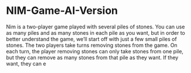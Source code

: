 # NIM-Game-AI-Version
Nim is a two-player game played with several piles of stones. You can use as many piles and as many stones in each pile as you want, but in order to better understand the game, we’ll start off with just a few small piles of stones. The two players take turns removing stones from the game. On each turn, the player removing stones can only take stones from one pile, but they can remove as many stones from that pile as they want. If they want, they can e
